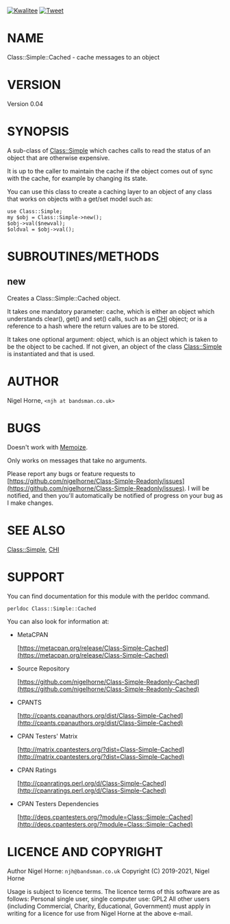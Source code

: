 [![Kwalitee](https://cpants.cpanauthors.org/dist/Class-Simple-Cached.png)](http://cpants.cpanauthors.org/dist/Class-Simple-Cached)
[![Tweet](https://img.shields.io/twitter/url/http/shields.io.svg?style=social)](https://twitter.com/intent/tweet?text=Cache+messages+to+an+object+#perl&url=https://github.com/nigelhorne/class-simple-cached&via=nigelhorne)

# NAME

Class::Simple::Cached - cache messages to an object

# VERSION

Version 0.04

# SYNOPSIS

A sub-class of [Class::Simple](https://metacpan.org/pod/Class%3A%3ASimple) which caches calls to read
the status of an object that are otherwise expensive.

It is up to the caller to maintain the cache if the object comes out of sync with the cache,
for example by changing its state.

You can use this class to create a caching layer to an object of any class
that works on objects with a get/set model such as:

    use Class::Simple;
    my $obj = Class::Simple->new();
    $obj->val($newval);
    $oldval = $obj->val();

# SUBROUTINES/METHODS

## new

Creates a Class::Simple::Cached object.

It takes one mandatory parameter: cache,
which is either an object which understands clear(), get() and set() calls,
such as an [CHI](https://metacpan.org/pod/CHI) object;
or is a reference to a hash where the return values are to be stored.

It takes one optional argument: object,
which is an object which is taken to be the object to be cached.
If not given, an object of the class [Class::Simple](https://metacpan.org/pod/Class%3A%3ASimple) is instantiated
and that is used.

# AUTHOR

Nigel Horne, `<njh at bandsman.co.uk>`

# BUGS

Doesn't work with [Memoize](https://metacpan.org/pod/Memoize).

Only works on messages that take no arguments.

Please report any bugs or feature requests to [https://github.com/nigelhorne/Class-Simple-Readonly/issues](https://github.com/nigelhorne/Class-Simple-Readonly/issues).
I will be notified, and then you'll
automatically be notified of progress on your bug as I make changes.

# SEE ALSO

[Class::Simple](https://metacpan.org/pod/Class%3A%3ASimple), [CHI](https://metacpan.org/pod/CHI)

# SUPPORT

You can find documentation for this module with the perldoc command.

    perldoc Class::Simple::Cached

You can also look for information at:

- MetaCPAN

    [https://metacpan.org/release/Class-Simple-Cached](https://metacpan.org/release/Class-Simple-Cached)

- Source Repository

    [https://github.com/nigelhorne/Class-Simple-Readonly-Cached](https://github.com/nigelhorne/Class-Simple-Readonly-Cached)

- CPANTS

    [http://cpants.cpanauthors.org/dist/Class-Simple-Cached](http://cpants.cpanauthors.org/dist/Class-Simple-Cached)

- CPAN Testers' Matrix

    [http://matrix.cpantesters.org/?dist=Class-Simple-Cached](http://matrix.cpantesters.org/?dist=Class-Simple-Cached)

- CPAN Ratings

    [http://cpanratings.perl.org/d/Class-Simple-Cached](http://cpanratings.perl.org/d/Class-Simple-Cached)

- CPAN Testers Dependencies

    [http://deps.cpantesters.org/?module=Class::Simple::Cached](http://deps.cpantesters.org/?module=Class::Simple::Cached)

# LICENCE AND COPYRIGHT

Author Nigel Horne: `njh@bandsman.co.uk`
Copyright (C) 2019-2021, Nigel Horne

Usage is subject to licence terms.
The licence terms of this software are as follows:
Personal single user, single computer use: GPL2
All other users (including Commercial, Charity, Educational, Government)
must apply in writing for a licence for use from Nigel Horne at the
above e-mail.
